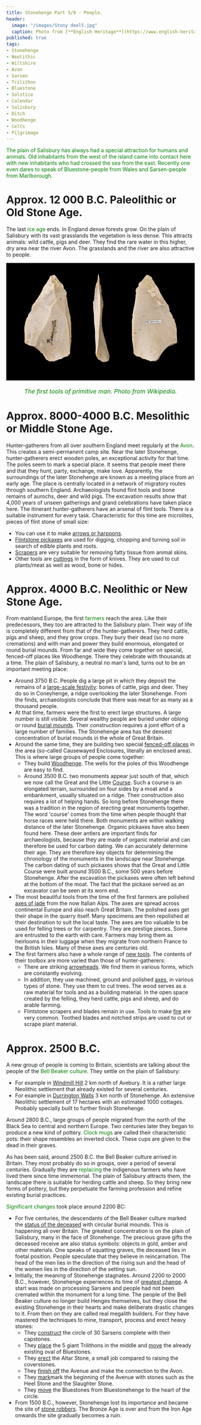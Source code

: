 ```yaml
---
title: Stonehenge Part 5/8 - People.
header:
  image: "/images/Stony deel5.jpg"
  caption: Photo from [**English Heritage**](https://www.english-heritage.org.uk)
published: true
tags:
- Stonehenge
- Neolithic
- Wiltshire
- Avon
- Sarsen
- Trilithon
- Bluestone
- Solstice
- Calendar
- Salisbury
- Ditch
- Woodhenge
- Celts
- Pilgrimage
---
```


<span style="color: green;">The plain of Salisbury has always had a special attraction for humans and animals. Old inhabitants from the west of the island came into contact here with new inhabitants who had crossed the sea from the east. Recently one even dares to speak of Bluestone-people from Wales and Sarsen-people from Marlborough.
</span>

# Approx. 12 000 B.C. Paleolithic or Old Stone Age.
The last <span style="color: green;">ice age</span> ends. In England dense forests grow. On the plain of Salisbury with its vast grasslands the vegetation is less dense. This attracts animals: wild cattle, pigs and deer. They find the rare water in this higher, dry area near the river Avon. The grasslands and the river are also attractive to people. 

<div align="center"><img src="/images/Pijlpunten.jpg" alt="" width="" height=""></div>

<p style="text-align: center; font-size: 12pt;"><span style="color: green;"><i>The first tools of primitive man. Photo from Wikipedia.</i></span></p>

# Approx. 8000-4000 B.C. Mesolithic or Middle Stone Age. 
Hunter-gatherers from all over southern England meet regularly at the <span style="color: green;">Avon</span>. This creates a semi-permanent camp site. Near the later Stonehenge, hunter-gatherers erect wooden poles, an exceptional activity for that time. The poles seem to mark a special place. It seems that people meet there and that they hunt, party, exchange, make love. Apparently, the surroundings of the later Stonehenge are known as a meeting place from an early age. The place is centrally located in a network of migratory routes through southern England. Archaeologists found flint tools and bone remains of aurochs, deer and wild pigs. The excavation results show that 4,000 years of unseen gatherings and grand celebrations have taken place here. The itinerant hunter-gatherers have an arsenal of flint tools. There is a suitable instrument for every task. Characteristic for this time are microlites, pieces of flint stone of small size:
* You can use it to make <u>arrows or harpoons</u>. 
* <u>Flintstone pickaxes</u> are used for digging, chopping and turning soil in search of edible plants and roots. 
* <u>Scrapers</u> are very suitable for removing fatty tissue from animal skins. 
* Other tools are <u>cuttings</u> in the form of knives. They are used to cut plants/meat as well as wood, bone or hides.

# Approx. 4000 B.C. Neolithic or New Stone Age. 
From mainland Europe, the first <span style="color: green;">farmers</span> reach the area. Like their predecessors, they too are attracted to the Salisbury plain. Their way of life is completely different from that of the hunter-gatherers. They herd cattle, pigs and sheep, and they grow crops. They bury their dead (so no more cremations) and with man and power they build enormous, elongated or round burial mounds. From far and wide they come together on special, fenced-off places like Woodhenge. There they celebrate with thousands at a time. The plain of Salisbury, a neutral no man's land, turns out to be an important meeting place:
* Around 3750 B.C. People dig a large pit in which they deposit the remains of a <u>large-scale festivity</u>: bones of cattle, pigs and deer. They do so in Coneyhenge, a ridge overlooking the later Stonehenge. From the finds, archaeologists conclude that there was meat for as many as a thousand people. 
* At that time, farmers were the first to erect large structures. A large number is still visible. Several wealthy people are buried under oblong or round <u>burial mounds</u>. Their construction requires a joint effort of a large number of families. The Stonehenge area has the densest concentration of burial mounds in the whole of Great Britain. 
* Around the same time, they are building two special <u>fenced-off places</u> in the area (so-called Causewayed Enclosures, literally an enclosed area). This is where large groups of people come together:
	* They build <u>Woodhenge</u>. The wells for the poles of this Woodhenge are easy to find. 
	* Around 3500 B.C. two monuments appear just south of that, which we now call the Great and the Little <u>Course</u>. Such a course is an elongated terrain, surrounded on four sides by a moat and a embankment, usually situated on a ridge. Their construction also requires a lot of helping hands. So long before Stonehenge there was a tradition in the region of erecting great monuments together. The word 'course' comes from the time when people thought that horse races were held there. Both monuments are within walking distance of the later Stonehenge. Organic pickaxes have also been found here. These deer antlers are important finds for archaeologists, because they are made of organic material and can therefore be used for carbon dating. We can accurately determine their age. They are therefore key objects for determining the chronology of the monuments in the landscape near Stonehenge. The carbon dating of such pickaxes shows that the Great and Little Course were built around 3500 B.C., some 500 years before Stonehenge. After the excavation the pickaxes were often left behind at the bottom of the moat. The fact that the pickaxe served as an excavator can be seen at its worn end.
* The most beautiful tools from the time of the first farmers are polished <u>axes of jade</u> from the now Italian Alps. The axes are spread across continental Europe and also reach Great Britain. 
The polished axes get their shape in the quarry itself. Many specimens are then repolished at their destination to suit the local taste. The axes are too valuable to be used for felling trees or for carpentry. They are prestige pieces. Some are entrusted to the earth with care. Farmers may bring them as heirlooms in their luggage when they migrate from northern France to the British Isles. Many of these axes are centuries old.
* The first farmers also have a whole range of <u>new tools</u>. The contents of their toolbox are more varied than those of hunter-gatherers:
	* There are striking <u>arrowheads</u>. We find them in various forms, which are constantly evolving. 
	* In addition, they use machined, ground and polished <u>axes</u>, in various types of stone. They use them to cut trees. The wood serves as a raw material for tools and as a building material. In the open space created by the felling, they herd cattle, pigs and sheep, and do arable farming. 
	* Flintstone scrapers and blades remain in use. Tools to make <u>fire</u> are very common. Toothed blades and notched strips are used to cut or scrape plant material.

# Approx. 2500 B.C.
A new group of people is coming to Britain, scientists are talking about the people of the <span style="color: green;">Bell Beaker culture</span>. They settle on the plain of Salisbury:
* For example in <u>Windmill Hill</u> 2 km north of Avebury. It is a rather large Neolithic settlement that already existed for several centuries. 
* For example in <u>Durrington Walls</u> 3 km north of Stonehenge. An extensive Neolithic settlement of 17 hectares with an estimated 1000 cottages. Probably specially built to further finish Stonehenge.

Around 2800 B.C., large groups of people migrated from the north of the Black Sea to central and northern Europe. Two centuries later they began to produce a new kind of pottery. <span style="color: green;">Clock mugs</span> are called their characteristic pots: their shape resembles an inverted clock. These cups are given to the dead in their graves.

As has been said, around 2500 B.C. the Bell Beaker culture arrived in Britain. They most probably do so in groups, over a period of several centuries. Gradually they are <span style="color: green;">replacing</span> the indigenous farmers who have lived there since time immemorial. The plain of Salisbury attracts them, the landscape there is suitable for herding cattle and sheep. So they bring new forms of pottery, but they perpetuate the farming profession and refine existing burial practices.

<span style="color: green;">Significant changes</span> took place around 2200 BC:
* For five centuries, the descendants of the Bell Beaker culture marked the <u>status of the deceased</u> with circular burial mounds. This is happening all over Britain. The greatest concentration is on the plain of Salisbury, many in the face of Stonehenge. The precious grave gifts the deceased receive are also status symbols: objects in gold, amber and other materials. One speaks of squatting graves, the deceased lies in foetal position. People speculate that they believe in reincarnation. The head of the men lies in the direction of the rising sun and the head of the women lies in the direction of the setting sun. 
* Initially, the meaning of Stonehenge stagnates. Around 2200 to 2000 B.C., however, Stonehenge experiences its time of <u>greatest change</u>. A start was made on processing Sarsens and people had not been cremated within the monument for a long time. The people of the Bell Beaker culture no longer build Henges themselves, but they close the existing Stonehenge in their hearts and make deliberate drastic changes to it. From then on they are called real megalith builders. For they have mastered the techniques to mine, transport, process and erect heavy stones:
	* They <u>construct</u> the circle of 30 Sarsens complete with their capstones.
	* They <u>place</u> the 5 giant Trilithons in the middle and <u>move</u> the already existing oval of Bluestones.
	* They <u>erect</u> the Altar Stone, a small job compared to raising the coverstones.
	* They <u>finish off</u> the Avenue and make the connection to the Avon. 
	* They <u>mark</u>mark the beginning of the Avenue with stones such as the Heel Stone and the Slaughter Stone.
	* They <u>move</u> the Bluestones from Bluestonehenge to the heart of the circle.
* From 1500 B.C., however, Stonehenge lost its importance and became the site of <u>stone robbers</u>. The Bronze Age is over and from the Iron Age onwards the site gradually becomes a ruin.
